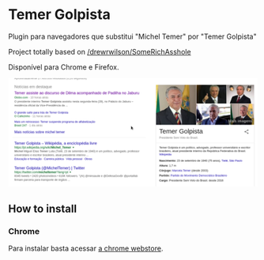 Temer Golpista
=============

Plugin para navegadores que substitui "Michel Temer" por "Temer Golpista"

Project totally based on [/drewrwilson/SomeRichAsshole](https://github.com/drewrwilson/SomeRichAsshole)

Disponível para Chrome e Firefox.

![Screenshot](/screenshots/Selection_172.png)

## How to install

### Chrome

Para instalar basta acessar [a chrome webstore](https://chrome.google.com/webstore/detail/temer-golpista/dompoccllcaliphengbfbjihlnjnohae?hl=pt-BR).
